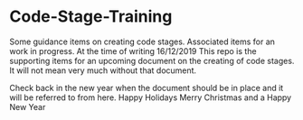 # Code-Stage-Training
Some guidance items on creating code stages. Associated items for an work in progress.
At the time of writing 16/12/2019 This repo is the supporting items for an upcoming document on the creating of code stages.
It will not mean very much without that document.

Check back in the new year when the document should be in place and it will be referred to from here.
Happy Holidays
Merry Christmas and a Happy New Year
